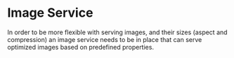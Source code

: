 # Image Service

In order to be more flexible with serving images, and their sizes (aspect and compression) an image service needs to be
in place that can serve optimized images based on predefined properties.
